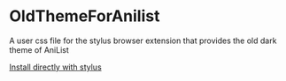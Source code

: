 # OldThemeForAnilist
A user css file for the stylus browser extension that provides the old dark theme of AniList

[Install directly with stylus](https://github.com/pgr3931/OldThemeForAnilist/raw/master/old-theme-for-anilist.user.css)
